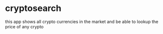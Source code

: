 # cryptosearch

this app shows all crypto currencies in the market and be able to lookup the price of any crypto

